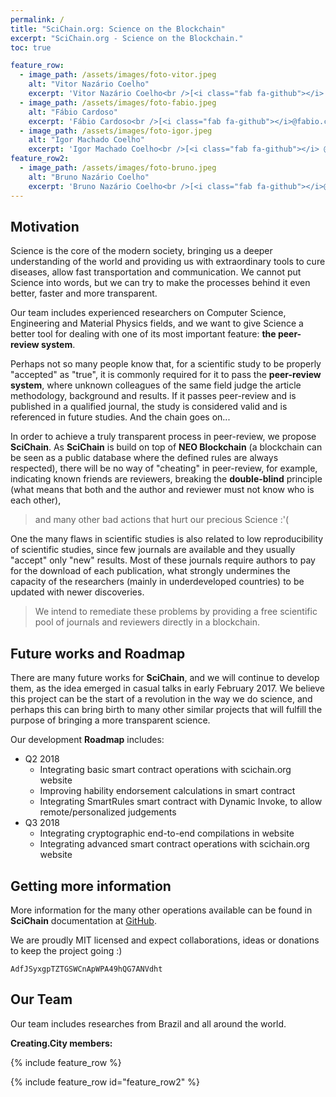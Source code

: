 ```yaml
---
permalink: /
title: "SciChain.org: Science on the Blockchain"
excerpt: "SciChain.org - Science on the Blockchain."
toc: true

feature_row:
  - image_path: /assets/images/foto-vitor.jpeg
    alt: "Vitor Nazário Coelho"
    excerpt: 'Vitor Nazário Coelho<br />[<i class="fab fa-github"></i> @vncoelho](https://github.com/vncoelho){: .btn .btn--primary} [<i class="fab fa-twitter"></i>](https://twitter.com/vncoelho){: .btn .btn--twitter} [<i class="fab fa-facebook"></i>](https://www.facebook.com/vitor.nazario.coelho){: .btn .btn--facebook}'
  - image_path: /assets/images/foto-fabio.jpeg
    alt: "Fábio Cardoso"
    excerpt: 'Fábio Cardoso<br />[<i class="fab fa-github"></i>@fabio.cardoso](https://github.com/thaysoliveira){: .btn .btn--primary} [<i class="fab fa-twitter"></i>](https://twitter.com/vncoelho){: .btn .btn--twitter} [<i class="fab fa-facebook"></i>](https://www.facebook.com/vitor.nazario.coelho){: .btn .btn--facebook}'
  - image_path: /assets/images/foto-igor.jpeg
    alt: "Igor Machado Coelho"
    excerpt: 'Igor Machado Coelho<br />[<i class="fab fa-github"></i> @igormcoelho](https://github.com/igormcoelho){: .btn .btn--primary} [<i class="fab fa-twitter"></i>](https://twitter.com/vncoelho){: .btn .btn--twitter} [<i class="fab fa-facebook"></i>](https://www.facebook.com/vitor.nazario.coelho){: .btn .btn--facebook}'
feature_row2:
  - image_path: /assets/images/foto-bruno.jpeg
    alt: "Bruno Nazário Coelho"
    excerpt: 'Bruno Nazário Coelho<br />[<i class="fab fa-github"></i>@bruno.nazario](https://github.com/satoru){: .btn .btn--primary} [<i class="fab fa-twitter"></i>](https://twitter.com/vncoelho){: .btn .btn--twitter} [<i class="fab fa-facebook"></i>](https://www.facebook.com/vitor.nazario.coelho){: .btn .btn--facebook}'
---
```


## Motivation

Science is the core of the modern society, bringing us a deeper understanding of the world and providing us with extraordinary tools to cure diseases, allow fast transportation and communication. We cannot put Science into words, but we can try to make the processes behind it even better, faster and more transparent.

Our team includes experienced researchers on Computer Science, Engineering and Material Physics fields, and we want to give Science a better tool for dealing with one of its most important feature: **the peer-review system**.

Perhaps not so many people know that, for a scientific study to be properly "accepted" as "true", it is commonly required for it to pass the **peer-review system**, where unknown colleagues of the same field judge the article methodology, background and results. If it passes peer-review and is published in a qualified journal, the study is considered valid and is referenced in future studies. And the chain goes on...

In order to achieve a truly transparent process in peer-review, we propose **SciChain**. As **SciChain** is build on top of **NEO Blockchain** (a blockchain can be seen as a public database where the defined rules are always respected), there will be no way of "cheating" in peer-review, for example, indicating known friends are reviewers, breaking the **double-blind** principle (what means that both and the author and reviewer must not know who is each other),

> and many other bad actions that hurt our precious Science :'(

One the many flaws in scientific studies is also related to low reproducibility of scientific studies, since few journals are available and they usually "accept" only "new" results. Most of these journals require authors to pay for the download of each publication, what strongly undermines the capacity of the researchers (mainly in underdeveloped countries) to be updated with newer discoveries.

> We intend to remediate these problems by providing a free scientific pool of journals and reviewers directly in a blockchain.

## Future works and Roadmap

There are many future works for **SciChain**, and we will continue to develop them, as the idea emerged in casual talks in early February 2017. We believe this project can be the start of a revolution in the way we do science, and perhaps this can bring birth to many other similar projects that will fulfill the purpose of bringing a more transparent science.

Our development **Roadmap** includes:

* Q2 2018
  - Integrating basic smart contract operations with scichain.org website
  - Improving hability endorsement calculations in smart contract
  - Integrating SmartRules smart contract with Dynamic Invoke, to allow remote/personalized judgements
* Q3 2018
  - Integrating cryptographic end-to-end compilations in website
  - Integrating advanced smart contract operations with scichain.org website

## Getting more information

More information for the many other operations available can be found in **SciChain** documentation at [GitHub](https://github.com/igormcoelho/scichain).

We are proudly MIT licensed and expect collaborations, ideas or donations to keep the project going :)

`AdfJSyxgpTZTGSWCnApWPA49hQG7ANVdht`


## Our Team
Our team includes researches from Brazil and all around the world.

**Creating.City members:**

{% include feature_row %}

{% include feature_row id="feature_row2" %}

